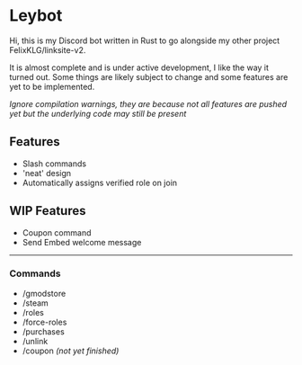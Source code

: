 # Leybot
Hi, this is my Discord bot written in Rust to go alongside my other project FelixKLG/linksite-v2.

It is almost complete and is under active development, I like the way it turned out.
Some things are likely subject to change and some features are yet to be implemented.

*Ignore compilation warnings, they are because not all features are pushed yet but the underlying code may still be present*


## Features
- Slash commands
- 'neat' design
- Automatically assigns verified role on join

## WIP Features
- Coupon command
- Send Embed welcome message

---

### Commands
- /gmodstore
- /steam
- /roles
- /force-roles
- /purchases
- /unlink
- /coupon *(not yet finished)*